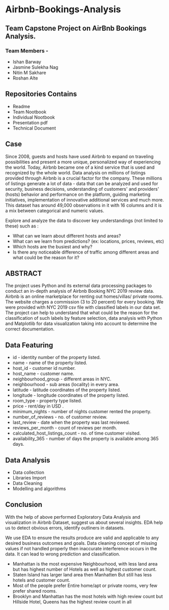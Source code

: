# **Airbnb-Bookings-Analysis**
## Team Capstone Project on AirBnb Bookings Analysis.

### Team Members - 
* Ishan Barway
* Jasmine Sulekha Nag
* Nitin M Sakhare
* Roshan Alte

## Repositories Contains
* Readme
* Team Nootbook
* Individual Nootbook
* Presentation pdf
* Technical Document

## Case
Since 2008, guests and hosts have used Airbnb to expand on traveling possibilities and present a more unique, personalized way of experiencing the world. Today, Airbnb became one of a kind service that is used and recognized by the whole world. Data analysis on millions of listings provided through Airbnb is a crucial factor for the company. These millions of listings generate a lot of data - data that can be analyzed and used for security, business decisions, understanding of customers' and providers' (hosts) behavior and performance on the platform, guiding marketing initiatives, implementation of innovative additional services and much more. This dataset has around 49,000 observations in it with 16 columns and it is a mix between categorical and numeric values.

Explore and analyze the data to discover key understandings (not limited to these) such as :
* What can we learn about different hosts and areas?
* What can we learn from predictions? (ex: locations, prices, reviews, etc)
* Which hosts are the busiest and why?
* Is there any noticeable difference of traffic among different areas and what could be the reason for it?

## ABSTRACT

The project uses Python and its external data processing packages to conduct an in-depth analysis of Airbnb Booking NYC 2019 review data. Airbnb is an online marketplace for renting out homes/villas/ private rooms. The website charges a commission (3 to 20 percent) for every booking. We were provided with NYC 2019 csv file with classified labels in our data set.
The project can help to understand that what could be the reason for the classification of such labels by feature selection, data analysis with Python and Matplotlib for data visualization taking into account to determine the correct documentation.

## Data Featuring

* id -  identity number of the property listed.
* name - name of the property listed.
* host_id - customer id number.
* host_name - customer name.
* neighbourhood_group - different areas in NYC.
* neighbourhood - sub areas (locality) in every area.
* latitude - latitude coordinates of the property listed.
* longitude - longitude coordinates of the property listed.
* room_type - property type listed.
* price - rent/day in USD .
* minimum_nights - number of nights customer rented the property.
* number_of_reviews - no. of customer review.
* last_review - date when the property was last reviewed.
* reviews_per_month - count of reviews per month.
* calculated_host_listings_count - no. of time customer visited.
* availability_365 - number of days the property is available among 365 days.

## Data Analysis
*	Data collection
* Libraries Import
* Data Cleaning
*	Modelling and algorithms

## Conclusion
With the help of above performed Exploratory Data Analysis and visualization in Airbnb Dataset, suggest us about several insights. EDA help us to detect obvious errors, identify outliners in datasets.

We use EDA to ensure the results produce are valid and applicable to any desired business outcomes and goals. Data cleaning concept of missing values if not handled properly then inaccurate interference occurs in the data. It can lead to wrong prediction and classification.

* Manhattan is the most expensive Neighbourhood, with less land area but has highest number of Hotels as well as highest customer count.
* Staten Island has larger land area then Manhatten But still has less hotels and customer count.
* Most of the people prefer Entire home/apt or private rooms, very few prefer shared rooms.
* Brooklyn and Manhattan has the most hotels with high review count but Hillside Hotel, Queens has the highest review count in all

